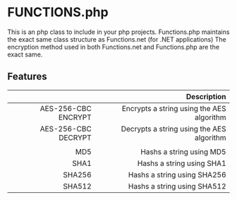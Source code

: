 # FUNCTIONS.php

This is an php class to include in your php projects. Functions.php maintains the exact same class structure as Functions.net (for .NET applications)
The encryption method used in both Functions.net and Functions.php are the exact same.


## Features

|    | Description |
|---:|------------:|
| AES-256-CBC ENCRYPT | Encrypts a string using the AES algorithm |
| AES-256-CBC DECRYPT | Decrypts a string using the AES algorithm |
|                     |                                           |
| MD5                 | Hashs a string using MD5                  |
| SHA1                | Hashs a string using SHA1                 |
| SHA256              | Hashs a string using SHA256               |
| SHA512              | Hashs a string using SHA512               |
